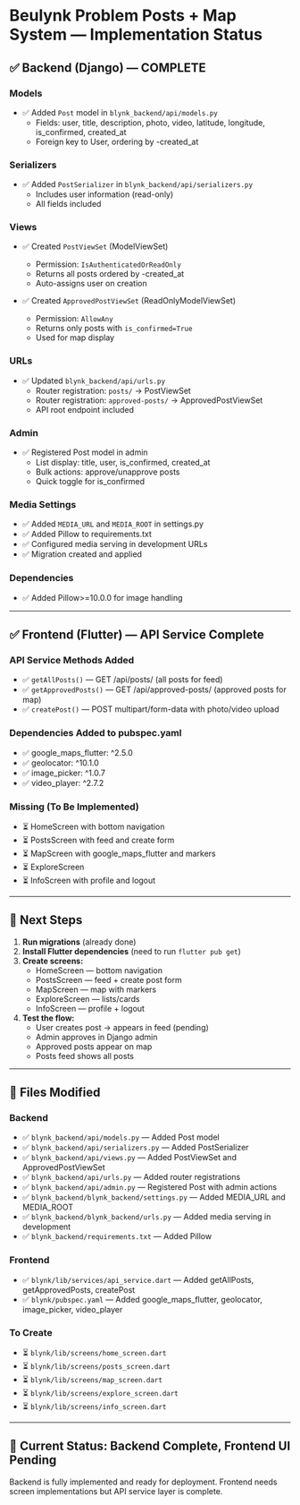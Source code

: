 # Beulynk Problem Posts + Map System — Implementation Status

## ✅ **Backend (Django) — COMPLETE**

### Models
- ✅ Added `Post` model in `blynk_backend/api/models.py`
  - Fields: user, title, description, photo, video, latitude, longitude, is_confirmed, created_at
  - Foreign key to User, ordering by -created_at

### Serializers
- ✅ Added `PostSerializer` in `blynk_backend/api/serializers.py`
  - Includes user information (read-only)
  - All fields included

### Views
- ✅ Created `PostViewSet` (ModelViewSet)
  - Permission: `IsAuthenticatedOrReadOnly`
  - Returns all posts ordered by -created_at
  - Auto-assigns user on creation
  
- ✅ Created `ApprovedPostViewSet` (ReadOnlyModelViewSet)
  - Permission: `AllowAny`
  - Returns only posts with `is_confirmed=True`
  - Used for map display

### URLs
- ✅ Updated `blynk_backend/api/urls.py`
  - Router registration: `posts/` → PostViewSet
  - Router registration: `approved-posts/` → ApprovedPostViewSet
  - API root endpoint included

### Admin
- ✅ Registered Post model in admin
  - List display: title, user, is_confirmed, created_at
  - Bulk actions: approve/unapprove posts
  - Quick toggle for is_confirmed

### Media Settings
- ✅ Added `MEDIA_URL` and `MEDIA_ROOT` in settings.py
- ✅ Added Pillow to requirements.txt
- ✅ Configured media serving in development URLs
- ✅ Migration created and applied

### Dependencies
- ✅ Added Pillow>=10.0.0 for image handling

---

## ✅ **Frontend (Flutter) — API Service Complete**

### API Service Methods Added
- ✅ `getAllPosts()` — GET /api/posts/ (all posts for feed)
- ✅ `getApprovedPosts()` — GET /api/approved-posts/ (approved posts for map)
- ✅ `createPost()` — POST multipart/form-data with photo/video upload

### Dependencies Added to pubspec.yaml
- ✅ google_maps_flutter: ^2.5.0
- ✅ geolocator: ^10.1.0
- ✅ image_picker: ^1.0.7
- ✅ video_player: ^2.7.2

### Missing (To Be Implemented)
- ⏳ HomeScreen with bottom navigation
- ⏳ PostsScreen with feed and create form
- ⏳ MapScreen with google_maps_flutter and markers
- ⏳ ExploreScreen
- ⏳ InfoScreen with profile and logout

---

## 🔄 **Next Steps**

1. **Run migrations** (already done)
2. **Install Flutter dependencies** (need to run `flutter pub get`)
3. **Create screens:**
   - HomeScreen — bottom navigation
   - PostsScreen — feed + create post form
   - MapScreen — map with markers
   - ExploreScreen — lists/cards
   - InfoScreen — profile + logout
4. **Test the flow:**
   - User creates post → appears in feed (pending)
   - Admin approves in Django admin
   - Approved posts appear on map
   - Posts feed shows all posts

---

## 📝 **Files Modified**

### Backend
- ✅ `blynk_backend/api/models.py` — Added Post model
- ✅ `blynk_backend/api/serializers.py` — Added PostSerializer
- ✅ `blynk_backend/api/views.py` — Added PostViewSet and ApprovedPostViewSet
- ✅ `blynk_backend/api/urls.py` — Added router registrations
- ✅ `blynk_backend/api/admin.py` — Registered Post with admin actions
- ✅ `blynk_backend/blynk_backend/settings.py` — Added MEDIA_URL and MEDIA_ROOT
- ✅ `blynk_backend/blynk_backend/urls.py` — Added media serving in development
- ✅ `blynk_backend/requirements.txt` — Added Pillow

### Frontend
- ✅ `blynk/lib/services/api_service.dart` — Added getAllPosts, getApprovedPosts, createPost
- ✅ `blynk/pubspec.yaml` — Added google_maps_flutter, geolocator, image_picker, video_player

### To Create
- ⏳ `blynk/lib/screens/home_screen.dart`
- ⏳ `blynk/lib/screens/posts_screen.dart`
- ⏳ `blynk/lib/screens/map_screen.dart`
- ⏳ `blynk/lib/screens/explore_screen.dart`
- ⏳ `blynk/lib/screens/info_screen.dart`

---

## 🎯 **Current Status: Backend Complete, Frontend UI Pending**

Backend is fully implemented and ready for deployment. Frontend needs screen implementations but API service layer is complete.

